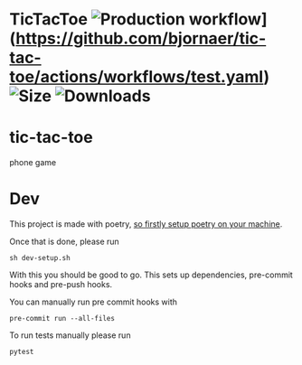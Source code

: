# TicTacToe ![Production workflow](https://github.com/bjornaer/tic-tac-toe/actions/workflows/test.yaml/badge.svg?branch=main)](https://github.com/bjornaer/tic-tac-toe/actions/workflows/test.yaml)![Size](https://img.shields.io/github/repo-size/bjornaer/tic-tac-toe) ![Downloads](https://play.google.com/)
# tic-tac-toe
phone game

# Dev
This project is made with poetry, [so firstly setup poetry on your machine](https://python-poetry.org/docs/#installation).

Once that is done, please run

    sh dev-setup.sh

With this you should be good to go. This sets up dependencies, pre-commit hooks and
pre-push hooks.


You can manually run pre commit hooks with

    pre-commit run --all-files

To run tests manually please run

    pytest
